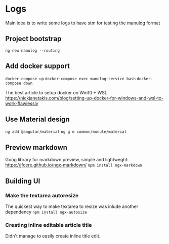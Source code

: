 # Logs 

Main idea is to write some logs to have stm for testing the manulog format

## Project bootstrap

```ng new namulog --routing```


## Add docker support

```docker-compose up```
```docker-compose exec manulog-service bash```
```docker-compose down```

The best article to setup docker on Win10 + WSL https://nickjanetakis.com/blog/setting-up-docker-for-windows-and-wsl-to-work-flawlessly


## Use Material design

```ng add @angular/material```
```ng g m common/monule/material```


## Preview markdown

Goog library for markdown preview, simple and lightweght: https://jfcere.github.io/ngx-markdown/
```npm install ngx-markdown```


## Building UI

### Make the textarea autoresize

The quickest way to make textarea to resize was inlude another dependency
`npm install ngx-autosize` 

### Creating inline editable article title

Didn't manage to easily create inline title edit.

